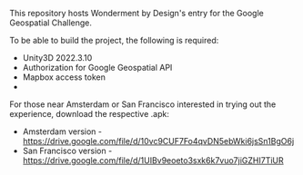 This repository hosts Wonderment by Design's entry for the Google Geospatial Challenge.

To be able to build the project, the following is required:
- Unity3D 2022.3.10
- Authorization for Google Geospatial API
- Mapbox access token
- 
For those near Amsterdam or San Francisco interested in trying out the experience, download the respective .apk:
- Amsterdam version - https://drive.google.com/file/d/10vc9CUF7Fo4qvDN5ebWki6jsSn1BgO6j
- San Francisco version - https://drive.google.com/file/d/1UIBv9eoeto3sxk6k7vuo7jiGZHI7TiUR
